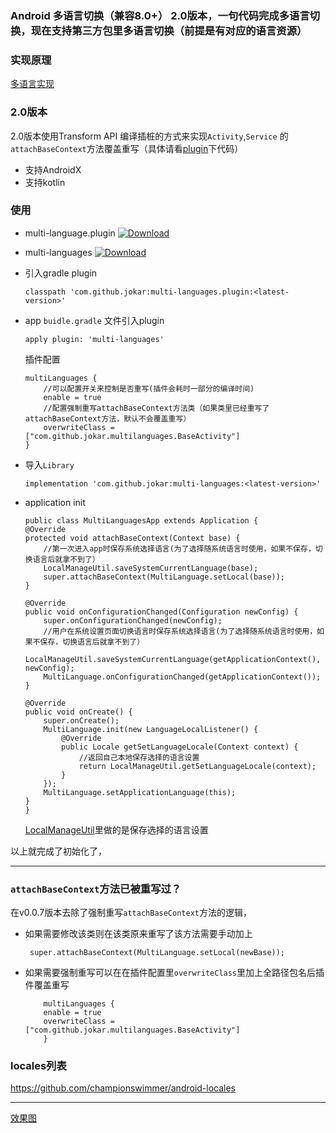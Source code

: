 
### Android 多语言切换（兼容8.0+） 2.0版本，一句代码完成多语言切换，现在支持第三方包里多语言切换（前提是有对应的语言资源）



### **实现原理**
[多语言实现](https://blog.csdn.net/a1018875550/article/details/79845949)

### **2.0版本**
2.0版本使用Transform API 编译插桩的方式来实现```Activity```,```Service``` 的```attachBaseContext```方法覆盖重写（具体请看[plugin](./plugin)下代码）

- 支持AndroidX
- 支持kotlin

### **使用**
- multi-language.plugin  [![Download](https://api.bintray.com/packages/a10188755550/maven/multi-languages.plugin/images/download.svg)](https://bintray.com/a10188755550/maven/multi-languages.plugin/_latestVersion)

- multi-languages [![Download](https://api.bintray.com/packages/a10188755550/maven/multi-languages/images/download.svg) ](https://bintray.com/a10188755550/maven/multi-languages/_latestVersion)

- 引入gradle plugin
    ```
    classpath 'com.github.jokar:multi-languages.plugin:<latest-version>'
    ```
- app ```buidle.gradle``` 文件引入plugin
    ```
    apply plugin: 'multi-languages'
    ```
    插件配置
    ```
    multiLanguages {
        //可以配置开关来控制是否重写(插件会耗时一部分的编译时间)
        enable = true
        //配置强制重写attachBaseContext方法类（如果类里已经重写了attachBaseContext方法，默认不会覆盖重写）
        overwriteClass = ["com.github.jokar.multilanguages.BaseActivity"] 
    }
    ```
- 导入```Library```
    ```
    implementation 'com.github.jokar:multi-languages:<latest-version>'
    ```

- application init
    ```
   public class MultiLanguagesApp extends Application {
    @Override
    protected void attachBaseContext(Context base) {
        //第一次进入app时保存系统选择语言(为了选择随系统语言时使用，如果不保存，切换语言后就拿不到了）
        LocalManageUtil.saveSystemCurrentLanguage(base);
        super.attachBaseContext(MultiLanguage.setLocal(base));
    }

    @Override
    public void onConfigurationChanged(Configuration newConfig) {
        super.onConfigurationChanged(newConfig);
        //用户在系统设置页面切换语言时保存系统选择语言(为了选择随系统语言时使用，如果不保存，切换语言后就拿不到了）
        LocalManageUtil.saveSystemCurrentLanguage(getApplicationContext(), newConfig);
        MultiLanguage.onConfigurationChanged(getApplicationContext());
    }

    @Override
    public void onCreate() {
        super.onCreate();
        MultiLanguage.init(new LanguageLocalListener() {
            @Override
            public Locale getSetLanguageLocale(Context context) {
                //返回自己本地保存选择的语言设置
                return LocalManageUtil.getSetLanguageLocale(context);
            }
        });
        MultiLanguage.setApplicationLanguage(this);
    }
    }
    ```

    [LocalManageUtil](./app/src/main/java/com/github/jokar/multilanguages/utils/LocalManageUtil.java)里做的是保存选择的语言设置


以上就完成了初始化了，

----

### **```attachBaseContext```方法已被重写过？**
在v0.0.7版本去除了强制重写```attachBaseContext```方法的逻辑，

- 如果需要修改该类则在该类原来重写了该方法需要手动加上

    ``` super.attachBaseContext(MultiLanguage.setLocal(newBase));```

- 如果需要强制重写可以在在插件配置里```overwriteClass```里加上全路径包名后插件覆盖重写 

    ```
        multiLanguages {
        enable = true
        overwriteClass = ["com.github.jokar.multilanguages.BaseActivity"]
        }
    ```

### **locales列表**

https://github.com/championswimmer/android-locales


----
[效果图](https://upload-images.jianshu.io/upload_images/2001124-97c41107c687cfab.gif?imageMogr2/auto-orient/strip)